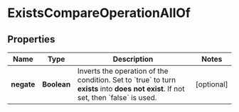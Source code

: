 

# ExistsCompareOperationAllOf


## Properties

| Name | Type | Description | Notes |
|------------ | ------------- | ------------- | -------------|
|**negate** | **Boolean** | Inverts the operation of the condition. Set to &#x60;true&#x60; to turn **exists** into **does not exist**.    If not set, then &#x60;false&#x60; is used. |  [optional] |



